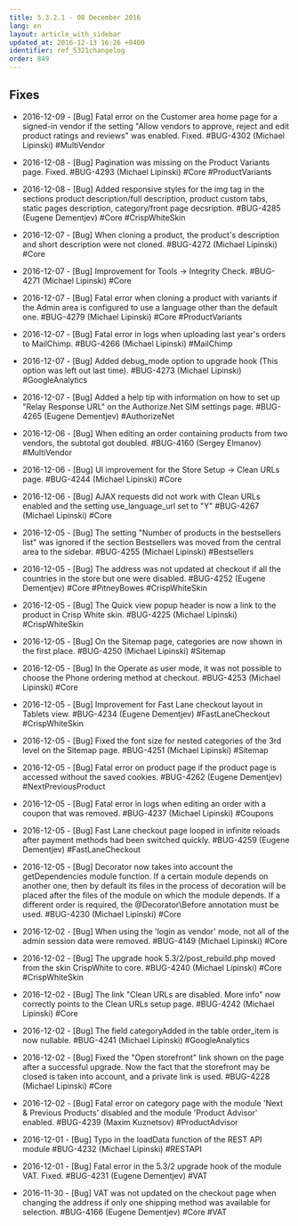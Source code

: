 ```yaml
---
title: 5.3.2.1 - 08 December 2016
lang: en
layout: article_with_sidebar
updated_at: 2016-12-13 16:26 +0400
identifier: ref_5321changelog
order: 849
---
```


## Fixes

* 2016-12-09 - [Bug] Fatal error on the Customer area home page for a signed-in vendor if the setting "Allow vendors to approve, reject and edit product ratings and reviews" was enabled. Fixed. #BUG-4302 (Michael Lipinski) #MultiVendor

* 2016-12-08 - [Bug] Pagination was missing on the Product Variants page. Fixed. #BUG-4293 (Michael Lipinski) #Core #ProductVariants

* 2016-12-08 - [Bug] Added responsive styles for the img tag in the sections product description/full description, product custom tabs, static pages description, category/front page decsription. #BUG-4285 (Eugene Dementjev) #Core #CrispWhiteSkin

* 2016-12-07 - [Bug] When cloning a product, the product's description and short description were not cloned. #BUG-4272 (Michael Lipinski) #Core

* 2016-12-07 - [Bug] Improvement for Tools -> Integrity Check. #BUG-4271 (Michael Lipinski) #Core

* 2016-12-07 - [Bug] Fatal error when cloning a product with variants if the Admin area is configured to use a language other than the default one. #BUG-4279 (Michael Lipinski) #Core #ProductVariants

* 2016-12-07 - [Bug] Fatal error in logs when uploading last year's orders to MailChimp. #BUG-4266 (Michael Lipinski) #MailChimp

* 2016-12-07 - [Bug] Added debug_mode option to upgrade hook (This option was left out last time). #BUG-4273 (Michael Lipinski) #GoogleAnalytics

* 2016-12-07 - [Bug] Added a help tip with information on how to set up "Relay Response URL" on the Authorize.Net SIM settings page. #BUG-4265 (Eugene Dementjev) #AuthorizeNet

* 2016-12-06 - [Bug] When editing an order containing products from two vendors, the subtotal got doubled. #BUG-4160 (Sergey Elmanov) #MultiVendor

* 2016-12-06 - [Bug] UI improvement for the Store Setup -> Clean URLs page. #BUG-4244 (Michael Lipinski) #Core

* 2016-12-06 - [Bug] AJAX requests did not work with Clean URLs enabled and the setting use_language_url set to "Y" #BUG-4267 (Michael Lipinski) #Core

* 2016-12-05 - [Bug] The setting "Number of products in the bestsellers list" was ignored if the section Bestsellers was moved from the central area to the sidebar. #BUG-4255 (Michael Lipinski) #Bestsellers

* 2016-12-05 - [Bug] The address was not updated at checkout if all the countries in the store but one were disabled. #BUG-4252 (Eugene Dementjev) #Core #PitneyBowes #CrispWhiteSkin

* 2016-12-05 - [Bug] The Quick view popup header is now a link to the product in Crisp White skin. #BUG-4225 (Michael Lipinski) #CrispWhiteSkin

* 2016-12-05 - [Bug] On the Sitemap page, categories are now shown in the first place. #BUG-4250 (Michael Lipinski) #Sitemap

* 2016-12-05 - [Bug] In the Operate as user mode, it was not possible to choose the Phone ordering method at checkout. #BUG-4253 (Michael Lipinski) #Core

* 2016-12-05 - [Bug] Improvement for Fast Lane checkout layout in Tablets view. #BUG-4234 (Eugene Dementjev) #FastLaneCheckout #CrispWhiteSkin

* 2016-12-05 - [Bug] Fixed the font size for nested categories of the 3rd level on the Sitemap page. #BUG-4251 (Michael Lipinski) #Sitemap

* 2016-12-05 - [Bug] Fatal error on product page if the product page is accessed without the saved cookies. #BUG-4262 (Eugene Dementjev) #NextPreviousProduct

* 2016-12-05 - [Bug] Fatal error in logs when editing an order with a coupon that was removed. #BUG-4237 (Michael Lipinski) #Coupons

* 2016-12-05 - [Bug] Fast Lane checkout page looped in infinite reloads after payment methods had been switched quickly. #BUG-4259 (Eugene Dementjev) #FastLaneCheckout

* 2016-12-05 - [Bug] Decorator now takes into account the getDependencies module function. If a certain module depends on another one, then by default its files in the process of decoration will be placed after the files of the module on which the module depends. If a different order is required, the @Decorator\Before annotation must be used. #BUG-4230 (Michael Lipinski) #Core

* 2016-12-02 - [Bug] When using the 'login as vendor' mode, not all of the admin session data were removed. #BUG-4149 (Michael Lipinski) #Core

* 2016-12-02 - [Bug] The upgrade hook 5.3/2/post_rebuild.php moved from the skin CrispWhite to core. #BUG-4240 (Michael Lipinski) #Core #CrispWhiteSkin

* 2016-12-02 - [Bug] The link "Clean URLs are disabled. More info" now correctly points to the Clean URLs setup page. #BUG-4242 (Michael Lipinski) #Core

* 2016-12-02 - [Bug] The field categoryAdded in the table order_item is now nullable. #BUG-4241 (Michael Lipinski) #GoogleAnalytics

* 2016-12-02 - [Bug] Fixed the "Open storefront" link shown on the page after a successful upgrade. Now the fact that the storefront may be closed is taken into account, and a private link is used. #BUG-4228 (Michael Lipinski) #Core

* 2016-12-02 - [Bug] Fatal error on category page with the module 'Next & Previous Products' disabled and the module 'Product Advisor' enabled. #BUG-4239 (Maxim Kuznetsov) #ProductAdvisor

* 2016-12-01 - [Bug] Typo in the loadData function of the REST API module #BUG-4232 (Michael Lipinski) #RESTAPI

* 2016-12-01 - [Bug] Fatal error in the 5.3/2 upgrade hook of the module VAT. Fixed. #BUG-4231 (Eugene Dementjev) #VAT

* 2016-11-30 - [Bug] VAT was not updated on the checkout page when changing the address if only one shipping method was available for selection. #BUG-4166 (Eugene Dementjev) #Core #VAT
